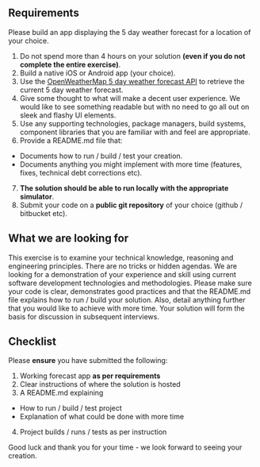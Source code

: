 ## Requirements

Please build an app displaying the 5 day weather forecast for a location of your choice.

1. Do not spend more than 4 hours on your solution **(even if you do not complete the entire exercise)**.
2. Build a native iOS or Android app (your choice).
3. Use the [OpenWeatherMap 5 day weather forecast API](http://openweathermap.org/forecast5) to retrieve the current 5 day weather forecast.
4. Give some thought to what will make a decent user experience. We would like to see something readable but with no need to go all out on sleek and flashy UI elements.
5. Use any supporting technologies, package managers, build systems, component libraries that you are familiar with and feel are appropriate.
6. Provide a README.md file that:
  - Documents how to run / build / test your creation.
  - Documents anything you might implement with more time (features, fixes, technical debt corrections etc).
7. **The solution should be able to run locally with the appropriate simulator**.
8. Submit your code on a **public git repository** of your choice (github / bitbucket etc).

## What we are looking for

This exercise is to examine your technical knowledge, reasoning and engineering principles. There are no tricks or hidden agendas. We are looking for a demonstration of your experience and skill using current software development technologies and methodologies. Please make sure your code is clear, demonstrates good practices and that the README.md file explains how to run / build your solution. Also, detail anything further that you would like to achieve with more time. Your solution will form the basis for discussion in subsequent interviews.

## Checklist

Please **ensure** you have submitted the following:

1. Working forecast app **as per requirements**
2. Clear instructions of where the solution is hosted
3. A README.md explaining
  - How to run / build / test project
  - Explanation of what could be done with more time
4. Project builds / runs / tests as per instruction

Good luck and thank you for your time - we look forward to seeing your creation.
